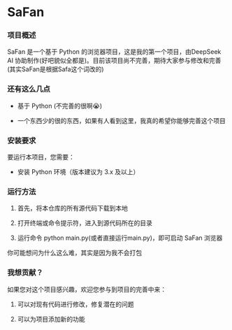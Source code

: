 # SaFan

### 项目概述

SaFan 是一个基于 Python 的浏览器项目，这是我的第一个项目，由DeepSeek AI 协助制作(好吧貌似全都是)。目前该项目尚不完善，期待大家参与修改和完善
(其实SaFan是根据Safa这个词改的)
### 还有这么几点

- 基于 Python (不完善的很啊😭)

- 一个东西少的很的东西，如果有人看到这里，我真的希望你能够完善这个项目

### 安装要求

要运行本项目，您需要：

- 安装 Python 环境（版本建议为 3.x 及以上）

### 运行方法

1. 首先，将本仓库的所有源代码下载到本地

2. 打开终端或命令提示符，进入到源代码所在的目录

3. 运行命令 python main.py(或者直接运行main.py)，即可启动 SaFan 浏览器

你可能想问为什么这么难，其实是因为我不会打包 

### 我想贡献？

如果您对这个项目感兴趣，欢迎您参与到项目的完善中来：

1. 可以对现有代码进行修改，修复潜在的问题

2. 可以为项目添加新的功能
